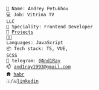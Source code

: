 <code>🖖 Name: Andrey Petukhov</code><br>
<code>💻 Job: Vitrina TV LLC</code><br>
<code>👷 Speciality: Frontend Developer</code><br>
<code>🧻 [Projects](PROJECTS.md)</code><br>
<code>🧑‍💻 Languages: JavaScript</code><br>
<code>📦 Tech stack: TS, VUE, SCSS</code><br>
<code>💬 telegram: [@And1Ray](https://telegram.me/@And1Ray)</code><br>
<code>📫 [and1ray1993@gmail.com](mailto:and1ray1993@gmail.com)</code><br>
<code>🛖 [habr](https://career.habr.com/and1ray)</code><br>
<code>🇮/🇳[linkedin](https://www.linkedin.com/in/andrey-petukhov-b99719256/)</code><br>
